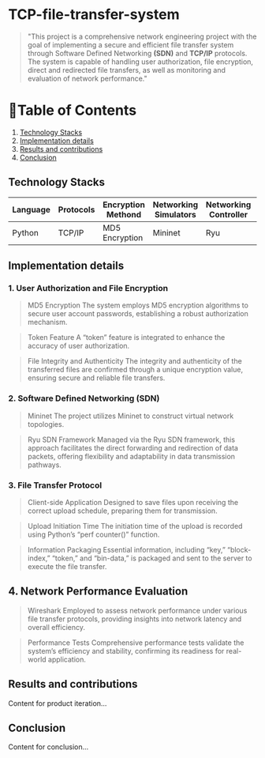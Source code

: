 # TCP-file-transfer-system
>   "This project is a comprehensive network engineering project with the goal of implementing a secure and efficient file transfer system through Software Defined Networking **(SDN)** and **TCP/IP** protocols. The system is capable of handling user authorization, file encryption, direct and redirected file transfers, as well as monitoring and evaluation of network performance."

# 📑Table of Contents
1. [Technology Stacks](#TechnologyStacks)
2. [Implementation details](#Implementationdetails)
3. [Results and contributions](#Resultsandcontributions)
4. [Conclusion](#conclusion)

## Technology Stacks


| Language | Protocols | Encryption Methond | Networking Simulators| Networking Controller | Network Architecture | Analysis Tool |
| ---- | --- | ----- | ------------- | ------- | ------- | -------- |
| Python | TCP/IP | MD5 Encryption | Mininet | Ryu | SDN | Wireshark |


## Implementation details

### 1. User Authorization and File Encryption

> MD5 Encryption
The system employs MD5 encryption algorithms to secure user account passwords, establishing a robust authorization mechanism.

> Token Feature
A “token” feature is integrated to enhance the accuracy of user authorization.

> File Integrity and Authenticity
The integrity and authenticity of the transferred files are confirmed through a unique encryption value, ensuring secure and reliable file transfers.

### 2. Software Defined Networking (SDN)

> Mininet
The project utilizes Mininet to construct virtual network topologies.

> Ryu SDN Framework
Managed via the Ryu SDN framework, this approach facilitates the direct forwarding and redirection of data packets, offering flexibility and adaptability in data transmission pathways.

### 3. File Transfer Protocol

> Client-side Application
Designed to save files upon receiving the correct upload schedule, preparing them for transmission.

> Upload Initiation Time
The initiation time of the upload is recorded using Python’s “perf counter()” function.

> Information Packaging
Essential information, including “key,” “block-index,” “token,” and “bin-data,” is packaged and sent to the server to execute the file transfer.

## 4. Network Performance Evaluation

> Wireshark
Employed to assess network performance under various file transfer protocols, providing insights into network latency and overall efficiency.

> Performance Tests
Comprehensive performance tests validate the system’s efficiency and stability, confirming its readiness for real-world application.



## Results and contributions
Content for product iteration...

## Conclusion
Content for conclusion...



